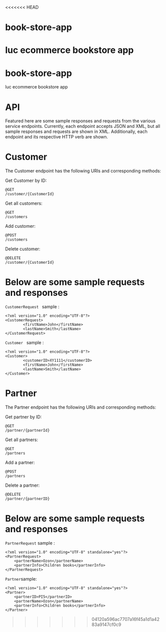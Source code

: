 <<<<<<< HEAD
# book-store-app
luc ecommerce bookstore app
=======
# book-store-app
luc ecommerce bookstore app

# API
Featured here are some sample responses and requests from the various service endpoints. Currently, each endpoint accepts JSON and XML, but all sample responses and requests are shown in XML. Additionally, each endpoint and its respective HTTP verb are shown.

# Customer
The Customer endpoint has the following URIs and corresponding methods:

Get Customer by ID:
```
@GET
/customer/{CustomerId} 
```
Get all customers:

```
@GET
/customers
```
Add customer:

```
@POST
/customers
```
Delete customer:

```
@DELETE
/customer/{CustomerId} 
```

# Below are some sample requests and responses

```CustomerRequest ``` sample :

```
<?xml version="1.0" encoding="UTF-8"?>
<CustomerRequest>
        <firstName>John</firstName>
        <lastName>Smith</lastName>
</CustomerRequest>
```

```Customer ``` sample :

```
<?xml version="1.0" encoding="UTF-8"?>
<Customer>
        <customerID>XY1111</customerID>
        <firstName>John</firstName>
        <lastName>Smith</lastName>
</Customer>
```

# Partner

The Partner endpoint has the following URIs and corresponding methods:

Get partner by ID:
```
@GET
/partner/{partnerId} 
```
Get all partners:

```
@GET
/partners
```
Add a partner:
```
@POST
/partners
```
Delete a partner:
```
@DELETE
/partner/{partnerID}
```
# Below are some sample requests and responses
```PartnerRequest``` sample :

```
<?xml version="1.0" encoding="UTF-8" standalone="yes"?>
<PartnerRequest>
    <partnerName>Ozon</partnerName>
    <partnerInfo>Children books</partnerInfo>
</PartnerRequest>
```
```Partner```sample:

```
<?xml version="1.0" encoding="UTF-8" standalone="yes"?>
<Partner>
    <partnerID>PI5</partnerID>
    <partnerName>Ozon</partnerName>
    <partnerInfo>Children books</partnerInfo>
</Partner>
```



>>>>>>> 04120a596ac7707a16f45a1d1a4283a9147cf0c9
